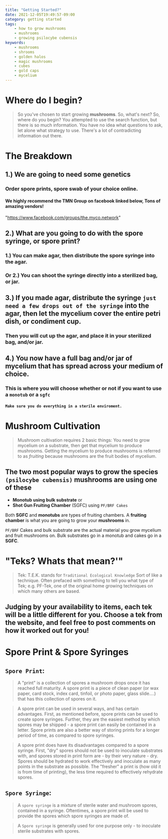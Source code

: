 ```yaml
---
title: "Getting Started?"
date: 2021-12-05T19:49:57-09:00
category: getting started
tags:
    - how to grow mushrooms
    - mushrooms
    - growing psilocybe cubensis
keywords:
    - mushrooms
    - shrooms
    - golden halos
    - magic mushrooms
    - cubes
    - gold caps
    - mycelium
---
```



# Where do I begin?
> So you've chosen to start growing **mushrooms**. So, what's next? So, where do you begin? You attempted to use the search function, but there is so much information. You have no idea what questions to ask, let alone what strategy to use. There's a lot of contradicting information out there.

# The Breakdown

## 1.) We are going to need some genetics
### Order spore prints, spore swab of your choice online.
#### We highly recommend the TMN Group on facebook linked below, Tons of amazing vendors! 
"https://www.facebook.com/groups/the.myco.network"
## 2.) What are you going to do with the spore syringe, or spore print?
### 1.) You can make agar, then distribute the spore syringe into the agar.
### Or 2.) You can shoot the syringe directly into a sterilized bag, or jar.
## 3.) If you made agar, distribute the syringe `just need a few drops out of the syringe` into the agar, then let the mycelium cover the entire petri dish, or condiment cup.
### Then you will cut up the agar, and place it in your sterilized bag, and/or jar.
## 4.) You now have a full bag and/or jar of mycelium that has spread across your medium of choice.
### This is where you will choose whether or not if you want to use a `monotub` or a `sgfc`
#### `Make sure you do everything in a sterile enviroment.`

# Mushroom Cultivation

>Mushroom cultivation requires 2 basic things: You need to grow mycelium on a substrate, then get that mycelium to produce mushrooms. Getting the mycelium to produce mushrooms is referred to as *fruiting* because mushrooms are the fruit bodies of mycelium.
## The two most popular ways to grow the species `(psilocybe cubensis)` mushrooms are using one of these 
* **Monotub using bulk substrate** or 
* **Shot Gun Fruiting Chamber** (SGFC) using `PF/BRF Cakes`

Both **SGFC** and **monotubs** are types of fruiting chambers. A **fruiting chamber** is what you are going to grow your **mushrooms** in.

`PF/BRF` Cakes and bulk substrate are the actual material you grow mycelium and fruit mushrooms on. Bulk substrates go in a monotub and cakes go in a **SGFC**.

# "Teks? Whats that mean?'"
>Tek: T.E.K. stands for `Traditional Ecological Knowledge` Sort of like a technique. Often prefaced with something to tell you what type of Tek; e.g. PF-Tek, one of the original home growing techniques on which many others are based.

## Judging by your availability to items, each tek will be a little different for you. Choose a tek from the website, and feel free to post comments on how it worked out for you!


# Spore Print & Spore Syringes
## `Spore Print`:
> A "print" is a collection of spores a mushroom drops once it has reached full maturity. A spore print is a piece of clean paper (or wax paper, card stock, index card, tinfoil, or photo paper, glass slide....) that has this collection of spores on it.

> A spore print can be used in several ways, and has certain advantages. First, as mentioned before, spore prints can be used to create spore syringes. Further, they are the easiest method by which spores may be shipped - a spore print can easily be contained in a letter. Spore prints are also a better way of storing prints for a longer period of time, as compared to spore syringes.

> A spore print does have its disadvantages compared to a spore syringe. First, "dry" spores should not be used to inoculate substrates with, and spores stored in print form are - by their very nature - dry. Spores should be hydrated to work effectively and inoculate as many points in the substrate as possible. The "fresher" a print is (how old it is from time of printing), the less time required to effectively rehydrate spores.

## `Spore Syringe`:
>  A `spore syringe` is a mixture of sterile water and mushroom spores, contained in a syringe. Oftentimes, a spore print will be used to provide the spores which spore syringes are made of.

> A `Spore syringe` is generally used for one purpose only - to inoculate sterile substrates with spores. 

